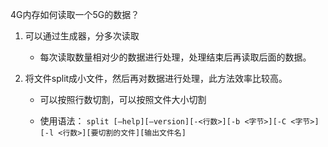 4G内存如何读取一个5G的数据？

1. 可以通过生成器，分多次读取

   - 每次读取数量相对少的数据进行处理，处理结束后再读取后面的数据。

2. 将文件split成小文件，然后再对数据进行处理，此方法效率比较高。

   - 可以按照行数切割，可以按照文件大小切割

   - 使用语法： `split [–help][–version][-<行数>][-b <字节>][-C <字节>][-l <行数>][要切割的文件][输出文件名]`
     
